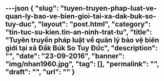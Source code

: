 ---json
{
    "slug": "tuyen-truyen-phap-luat-ve-quan-ly-bao-ve-bien-gioi-tai-xa-dak-buk-so-tuy-duc",
    "layout": "post.html",
    "category": "tin-tuc-su-kien.tin-an-ninh-trat-tu",
    "title": "Tuyên truyền pháp luật về quản lý bảo vệ biên giới tại xã Đắk Búk So Tuy Đức",
    "description": "",
    "date": "23-09-2016",
    "banner": "img/nhan1960.jpg",
    "tag": [],
    "permalink": "",
    "draft": "",
    "url": ""
}
---
